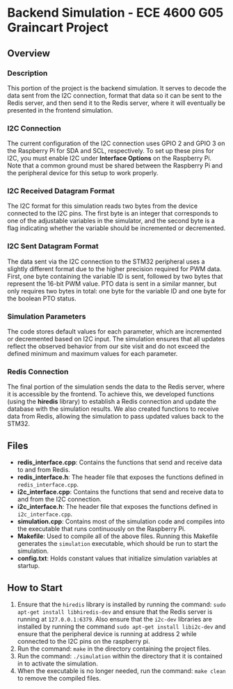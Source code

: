 # Backend Simulation - ECE 4600 G05 Graincart Project

## Overview

### Description
This portion of the project is the backend simulation. It serves to decode the data sent from the I2C connection, format that data so it can be sent to the Redis server, and then send it to the Redis server, where it will eventually be presented in the frontend simulation.

### I2C Connection
The current configuration of the I2C connection uses GPIO 2 and GPIO 3 on the Raspberry Pi for SDA and SCL, respectively. To set up these pins for I2C, you must enable I2C under **Interface Options** on the Raspberry Pi. Note that a common ground must be shared between the Raspberry Pi and the peripheral device for this setup to work properly.

### I2C Received Datagram Format
The I2C format for this simulation reads two bytes from the device connected to the I2C pins. The first byte is an integer that corresponds to one of the adjustable variables in the simulator, and the second byte is a flag indicating whether the variable should be incremented or decremented.

### I2C Sent Datagram Format
The data sent via the I2C connection to the STM32 peripheral uses a slightly different format due to the higher precision required for PWM data. First, one byte containing the variable ID is sent, followed by two bytes that represent the 16-bit PWM value. PTO data is sent in a similar manner, but only requires two bytes in total: one byte for the variable ID and one byte for the boolean PTO status.

### Simulation Parameters
The code stores default values for each parameter, which are incremented or decremented based on I2C input. The simulation ensures that all updates reflect the observed behavior from our site visit and do not exceed the defined minimum and maximum values for each parameter.

### Redis Connection
The final portion of the simulation sends the data to the Redis server, where it is accessible by the frontend. To achieve this, we developed functions (using the **hiredis** library) to establish a Redis connection and update the database with the simulation results. We also created functions to receive data from Redis, allowing the simulation to pass updated values back to the STM32.

## Files

- **redis_interface.cpp**: Contains the functions that send and receive data to and from Redis.
- **redis_interface.h**: The header file that exposes the functions defined in `redis_interface.cpp`.
- **i2c_interface.cpp**: Contains the functions that send and receive data to and from the I2C connection.
- **i2c_interface.h**: The header file that exposes the functions defined in `i2c_interface.cpp`.
- **simulation.cpp**: Contains most of the simulation code and compiles into the executable that runs continuously on the Raspberry Pi.
- **Makefile**: Used to compile all of the above files. Running this Makefile generates the `simulation` executable, which should be run to start the simulation.
- **config.txt**: Holds constant values that initialize simulation variables at startup.

## How to Start

1. Ensure that the `hiredis` library is installed by running the command: `sudo apt-get install libhiredis-dev` and ensure that the Redis server is running at `127.0.0.1:6379`. Also ensure that the `i2c-dev` libraries are installed by running the command `sudo apt-get install libi2c-dev` and ensure that the peripheral device is running at address 2 while connected to the I2C pins on the raspberry pi.
2. Run the command: `make` in the directory containing the project files.
3. Run the command: `./simulation` within the directory that it is contained in to activate the simulation.
4. When the executable is no longer needed, run the command: `make clean` to remove the compiled files.